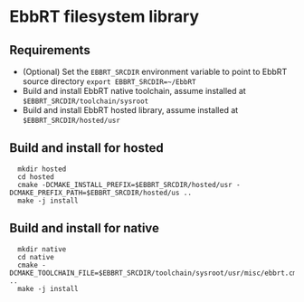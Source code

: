 EbbRT filesystem library
===

## Requirements

* (Optional) Set the `EBBRT_SRCDIR` environment variable to point to 
EbbRT source directory `export EBBRT_SRCDIR=~/EbbRT`
* Build and install EbbRT native toolchain, assume installed at `$EBBRT_SRCDIR/toolchain/sysroot`
* Build and install EbbRT hosted library, assume installed at `$EBBRT_SRCDIR/hosted/usr`

## Build and install for hosted

```
  mkdir hosted
  cd hosted
  cmake -DCMAKE_INSTALL_PREFIX=$EBBRT_SRCDIR/hosted/usr -DCMAKE_PREFIX_PATH=$EBBRT_SRCDIR/hosted/us ..
  make -j install
 ```
 
## Build and install for native

```
  mkdir native
  cd native
  cmake -DCMAKE_TOOLCHAIN_FILE=$EBBRT_SRCDIR/toolchain/sysroot/usr/misc/ebbrt.cmake ..
  make -j install
 ```
